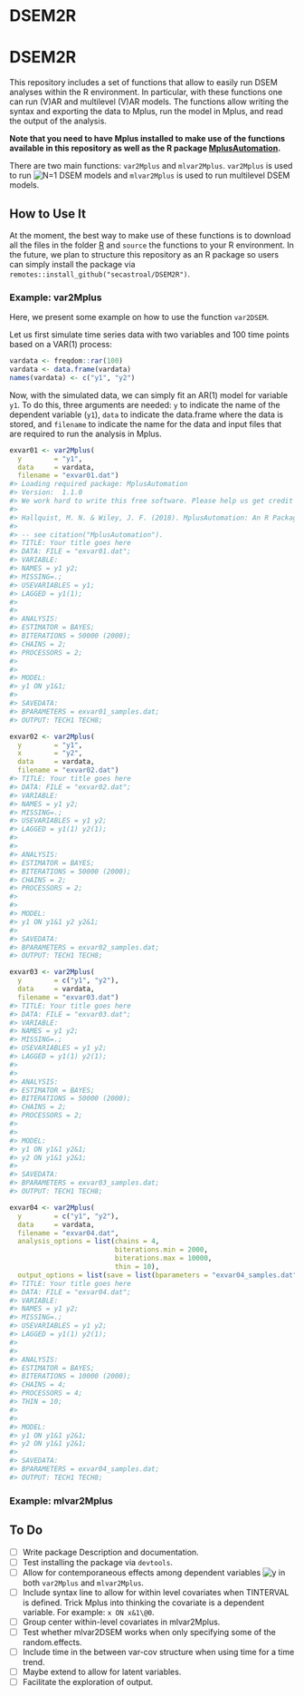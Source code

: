 
<!-- README.md is generated from README.Rmd. Please edit that file -->

# DSEM2R

<!-- badges: start -->

<!-- badges: end -->

# DSEM2R

This repository includes a set of functions that allow to easily run
DSEM analyses within the R environment. In particular, with these
functions one can run (V)AR and multilevel (V)AR models. The functions
allow writing the syntax and exporting the data to Mplus, run the model
in Mplus, and read the output of the analysis.

**Note that you need to have Mplus installed to make use of the
functions available in this repository as well as the R package
[MplusAutomation](https://cran.r-project.org/web/packages/MplusAutomation/index.html).**

There are two main functions: `var2Mplus` and `mlvar2Mplus`. `var2Mplus`
is used to run
![N=1](https://latex.codecogs.com/png.image?%5Cdpi%7B110%7D&space;%5Cbg_white&space;N%3D1
"N=1") DSEM models and `mlvar2Mplus` is used to run multilevel DSEM
models.

## How to Use It

At the moment, the best way to make use of these functions is to
download all the files in the folder [R](R/) and `source` the functions
to your R environment. In the future, we plan to structure this
repository as an R package so users can simply install the package via
`remotes::install_github("secastroal/DSEM2R")`.

### Example: var2Mplus

Here, we present some example on how to use the function `var2DSEM`.

Let us first simulate time series data with two variables and 100 time
points based on a VAR(1) process:

``` r
vardata <- freqdom::rar(100)
vardata <- data.frame(vardata)
names(vardata) <- c("y1", "y2")
```

Now, with the simulated data, we can simply fit an AR(1) model for
variable `y1`. To do this, three arguments are needed: `y` to indicate
the name of the dependent variable (`y1`), `data` to indicate the
data.frame where the data is stored, and `filename` to indicate the name
for the data and input files that are required to run the analysis in
Mplus.

``` r
exvar01 <- var2Mplus(
  y        = "y1",
  data     = vardata,
  filename = "exvar01.dat")
#> Loading required package: MplusAutomation
#> Version:  1.1.0
#> We work hard to write this free software. Please help us get credit by citing: 
#> 
#> Hallquist, M. N. & Wiley, J. F. (2018). MplusAutomation: An R Package for Facilitating Large-Scale Latent Variable Analyses in Mplus. Structural Equation Modeling, 25, 621-638. doi: 10.1080/10705511.2017.1402334.
#> 
#> -- see citation("MplusAutomation").
#> TITLE: Your title goes here
#> DATA: FILE = "exvar01.dat";
#> VARIABLE: 
#> NAMES = y1 y2; 
#> MISSING=.;
#> USEVARIABLES = y1;
#> LAGGED = y1(1);
#> 
#> 
#> ANALYSIS:
#> ESTIMATOR = BAYES;
#> BITERATIONS = 50000 (2000);
#> CHAINS = 2;
#> PROCESSORS = 2;
#> 
#> 
#> MODEL:
#> y1 ON y1&1;
#> 
#> SAVEDATA:
#> BPARAMETERS = exvar01_samples.dat;
#> OUTPUT: TECH1 TECH8;
```

``` r
exvar02 <- var2Mplus(
  y        = "y1",
  x        = "y2",
  data     = vardata,
  filename = "exvar02.dat")
#> TITLE: Your title goes here
#> DATA: FILE = "exvar02.dat";
#> VARIABLE: 
#> NAMES = y1 y2; 
#> MISSING=.;
#> USEVARIABLES = y1 y2;
#> LAGGED = y1(1) y2(1);
#> 
#> 
#> ANALYSIS:
#> ESTIMATOR = BAYES;
#> BITERATIONS = 50000 (2000);
#> CHAINS = 2;
#> PROCESSORS = 2;
#> 
#> 
#> MODEL:
#> y1 ON y1&1 y2 y2&1;
#> 
#> SAVEDATA:
#> BPARAMETERS = exvar02_samples.dat;
#> OUTPUT: TECH1 TECH8;
```

``` r
exvar03 <- var2Mplus(
  y        = c("y1", "y2"),
  data     = vardata,
  filename = "exvar03.dat")
#> TITLE: Your title goes here
#> DATA: FILE = "exvar03.dat";
#> VARIABLE: 
#> NAMES = y1 y2; 
#> MISSING=.;
#> USEVARIABLES = y1 y2;
#> LAGGED = y1(1) y2(1);
#> 
#> 
#> ANALYSIS:
#> ESTIMATOR = BAYES;
#> BITERATIONS = 50000 (2000);
#> CHAINS = 2;
#> PROCESSORS = 2;
#> 
#> 
#> MODEL:
#> y1 ON y1&1 y2&1;
#> y2 ON y1&1 y2&1;
#> 
#> SAVEDATA:
#> BPARAMETERS = exvar03_samples.dat;
#> OUTPUT: TECH1 TECH8;
```

``` r
exvar04 <- var2Mplus(
  y        = c("y1", "y2"),
  data     = vardata,
  filename = "exvar04.dat",
  analysis_options = list(chains = 4,
                          biterations.min = 2000,
                          biterations.max = 10000,
                          thin = 10),
  output_options = list(save = list(bparameters = "exvar04_samples.dat")))
#> TITLE: Your title goes here
#> DATA: FILE = "exvar04.dat";
#> VARIABLE: 
#> NAMES = y1 y2; 
#> MISSING=.;
#> USEVARIABLES = y1 y2;
#> LAGGED = y1(1) y2(1);
#> 
#> 
#> ANALYSIS:
#> ESTIMATOR = BAYES;
#> BITERATIONS = 10000 (2000);
#> CHAINS = 4;
#> PROCESSORS = 4;
#> THIN = 10;
#> 
#> 
#> MODEL:
#> y1 ON y1&1 y2&1;
#> y2 ON y1&1 y2&1;
#> 
#> SAVEDATA:
#> BPARAMETERS = exvar04_samples.dat;
#> OUTPUT: TECH1 TECH8;
```

### Example: mlvar2Mplus

## To Do

  - [ ] Write package Description and documentation.
  - [ ] Test installing the package via `devtools`.
  - [ ] Allow for contemporaneous effects among dependent variables
    ![y](https://latex.codecogs.com/png.image?%5Cdpi%7B110%7D&space;%5Cbg_white&space;y
    "y") in both `var2Mplus` and `mlvar2Mplus`.
  - [ ] Include syntax line to allow for within level covariates when
    TINTERVAL is defined. Trick Mplus into thinking the covariate is a
    dependent variable. For example: `x ON x&1\@0`.
  - [ ] Group center within-level covariates in mlvar2Mplus.
  - [ ] Test whether mlvar2DSEM works when only specifying some of the
    random.effects.
  - [ ] Include time in the between var-cov structure when using time
    for a time trend.
  - [ ] Maybe extend to allow for latent variables.
  - [ ] Facilitate the exploration of output.

<!-- You'll still need to render `README.Rmd` regularly, to keep `README.md` up-to-date. `devtools::build_readme()` is handy for this. You could also use GitHub Actions to re-render `README.Rmd` every time you push. An example workflow can be found here: <https://github.com/r-lib/actions/tree/v1/examples>. -->
